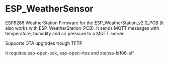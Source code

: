 # ESP_WeatherSensor
ESP8266 WeatherStation Firmware for the ESP_WeatherStation_v2.0_PCB (it also works with ESP_WeatherStation_PCB).
It sends MQTT messages with temperature, humidity and air pressure to a MQTT server.

Supports OTA upgrades trough TFTP

It requires esp-open-sdk, esp-open-rtos and xtensa-lx106-elf

